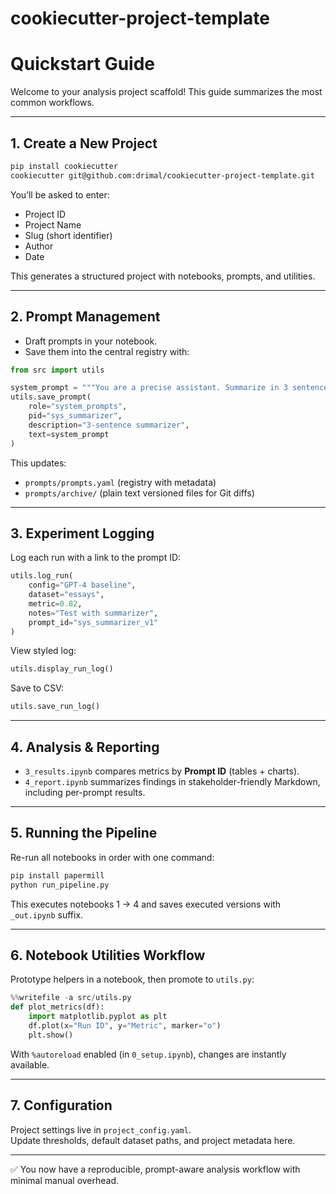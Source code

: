 # cookiecutter-project-template

# Quickstart Guide

Welcome to your analysis project scaffold! This guide summarizes the most common workflows.

---

## 1. Create a New Project
```bash
pip install cookiecutter
cookiecutter git@github.com:drimal/cookiecutter-project-template.git
```

You’ll be asked to enter:
- Project ID
- Project Name
- Slug (short identifier)
- Author
- Date

This generates a structured project with notebooks, prompts, and utilities.

---

## 2. Prompt Management
- Draft prompts in your notebook.
- Save them into the central registry with:

```python
from src import utils

system_prompt = """You are a precise assistant. Summarize in 3 sentences."""
utils.save_prompt(
    role="system_prompts",
    pid="sys_summarizer",
    description="3-sentence summarizer",
    text=system_prompt
)
```

This updates:
- `prompts/prompts.yaml` (registry with metadata)
- `prompts/archive/` (plain text versioned files for Git diffs)

---

## 3. Experiment Logging
Log each run with a link to the prompt ID:

```python
utils.log_run(
    config="GPT-4 baseline",
    dataset="essays",
    metric=0.82,
    notes="Test with summarizer",
    prompt_id="sys_summarizer_v1"
)
```

View styled log:
```python
utils.display_run_log()
```

Save to CSV:
```python
utils.save_run_log()
```

---

## 4. Analysis & Reporting
- `3_results.ipynb` compares metrics by **Prompt ID** (tables + charts).  
- `4_report.ipynb` summarizes findings in stakeholder-friendly Markdown, including per-prompt results.

---

## 5. Running the Pipeline
Re-run all notebooks in order with one command:

```bash
pip install papermill
python run_pipeline.py
```

This executes notebooks 1 → 4 and saves executed versions with `_out.ipynb` suffix.

---

## 6. Notebook Utilities Workflow
Prototype helpers in a notebook, then promote to `utils.py`:

```python
%%writefile -a src/utils.py
def plot_metrics(df):
    import matplotlib.pyplot as plt
    df.plot(x="Run ID", y="Metric", marker="o")
    plt.show()
```

With `%autoreload` enabled (in `0_setup.ipynb`), changes are instantly available.

---

## 7. Configuration
Project settings live in `project_config.yaml`.  
Update thresholds, default dataset paths, and project metadata here.

---

✅ You now have a reproducible, prompt-aware analysis workflow with minimal manual overhead.
